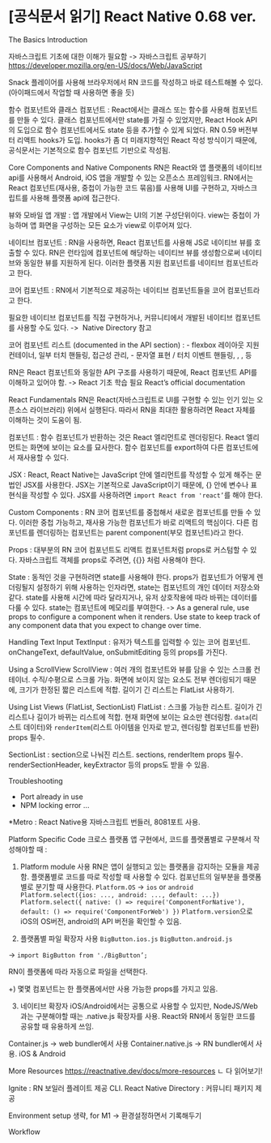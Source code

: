 # [공식문서 읽기] React Native 0.68 ver.

The Basics
Introduction

자바스크립트 기초에 대한 이해가 필요함
-> 자바스크립트 공부하기
https://developer.mozilla.org/en-US/docs/Web/JavaScript

Snack 플레이어를 사용해 브라우저에서 RN 코드를 작성하고 바로 테스트해볼 수 있다. (아이패드에서 작업할 때 사용하면 좋을 듯)

함수 컴포넌트와 클래스 컴포넌트 :
React에서는 클래스 또는 함수를 사용해 컴포넌트를 만들 수 있다.
클래스 컴포넌트에서만 state를 가질 수 있었지만, React Hook API의 도입으로 함수 컴포넌트에서도 state 등을 추가할 수 있게 되었다.
RN 0.59 버전부터 리액트 hooks가 도입.
hooks가 좀 더 미래지향적인 React 작성 방식이기 때문에,
공식문서는 기본적으로 함수 컴포넌트 기반으로 작성됨.

Core Components and Native Components
RN은 React와 앱 플랫폼의 네이티브 api를 사용해서 Android, iOS 앱을 개발할 수 있는 오픈소스 프레임워크.
RN에서는 React 컴포넌트(재사용, 중첩이 가능한 코드 묶음)를 사용해 UI를 구현하고, 자바스크립트를 사용해 플랫폼 api에 접근한다.

뷰와 모바일 앱 개발 :
앱 개발에서 View는 UI의 기본 구성단위이다. view는 중첩이 가능하며 앱 화면을 구성하는 모든 요소가 view로 이루어져 있다.

네이티브 컴포넌트 :
RN을 사용하면, React 컴포넌트를 사용해 JS로 네이티브 뷰를 호출할 수 있다. RN은 런타임에 컴포넌트에 해당하는 네이티브 뷰를 생성함으로써 네이티브와 동일한 뷰를 지원하게 된다. 이러한 플랫폼 지원 컴포넌트를 네이티브 컴포넌트라고 한다.

코어 컴포넌트 :
RN에서 기본적으로 제공하는 네이티브 컴포넌트들을
코어 컴포넌트라고 한다.

필요한 네이티브 컴포넌트를 직접 구현하거나, 커뮤니티에서 개발된 네이티브 컴포넌트를 사용할 수도 있다. ->  Native Directory 참고

코어 컴포넌트 리스트 (documented in the API section) :
<View> - flexbox 레이아웃 지원 컨테이너, 일부 터치 핸들링, 접근성 관리,
<Text> - 문자열 표현 / 터치 이벤트 핸들링,
<Image>, <ScrollView>, <TextInput> 등

RN은 React 컴포넌트와 동일한 API 구조를 사용하기 때문에,
React 컴포넌트 API를 이해하고 있어야 함.
-> React 기초 학습 필요 React’s official documentation

React Fundamentals
RN은 React(자바스크립트로 UI를 구현할 수 있는 인기 있는 오픈소스 라이브러리) 위에서 실행된다. 따라서 RN을 최대한 활용하려면 React 자체를 이해하는 것이 도움이 됨.

컴포넌트 :
함수 컴포넌트가 반환하는 것은 React 엘리먼트로 렌더링된다.
React 엘리먼트는 화면에 보이는 요소를 묘사한다.
함수 컴포넌트를 export하여 다른 컴포넌트에서 재사용할 수 있다.

JSX :
React, React Native는 JavaScript 안에 엘리먼트를 작성할 수 있게 해주는 문법인 JSX를 사용한다.
JSX는 기본적으로 JavaScript이기 때문에, {} 안에 변수나 표현식을 작성할 수 있다.
JSX를 사용하려면 `import React from 'react’`를 해야 한다.

Custom Components :
RN 코어 컴포넌트를 중첩해서 새로운 컴포넌트를 만들 수 있다.
이러한 중첩 가능하고, 재사용 가능한 컴포넌트가 바로 리액트의 핵심이다.
다른 컴포넌트를 렌더링하는 컴포넌트는 parent component(부모 컴포넌트)라고 한다.

Props :
대부분의 RN 코어 컴포넌트도 리액트 컴포넌트처럼 props로 커스텀할 수 있다.
자바스크립트 객체를 props로 주려면, {{}} 처럼 사용해야 한다.

State :
동적인 것을 구현하려면 state를 사용해야 한다.
props가 컴포넌트가 어떻게 렌더링될지 설정하기 위해 사용하는 인자라면,
state는 컴포넌트의 개인 데이터 저장소와 같다.
state를 사용해 시간에 따라 달라지거나, 유저 상호작용에 따라 바뀌는 데이터를 다룰 수 있다.
state는 컴포넌트에 메모리를 부여한다.
-> As a general rule, use props to configure a component when it renders. Use state to keep track of any component data that you expect to change over time.

Handling Text Input
TextInput : 유저가 텍스트를 입력할 수 있는 코어 컴포넌트.
onChangeText, defaultValue, onSubmitEditing 등의 props를 가진다.

Using a ScrollView
ScrollView :
여러 개의 컴포넌트와 뷰를 담을 수 있는 스크롤 컨테이너. 수직/수평으로 스크롤 가능.
화면에 보이지 않는 요소도 전부 렌더링되기 때문에,
크기가 한정된 짧은 리스트에 적합.
길이기 긴 리스트는 FlatList 사용하기.

Using List Views (FlatList, SectionList)
FlatList :
스크롤 가능한 리스트. 길이가 긴 리스트나 길이가 바뀌는 리스트에 적합. 현재 화면에 보이는 요소만 렌더링함.
`data`(리스트 데이터)와 `renderItem`(리스트 아이템을 인자로 받고, 렌더링할 컴포넌트를 반환) props 필수.

SectionList :
section으로 나눠진 리스트. sections, renderItem props 필수.
renderSectionHeader, keyExtractor 등의 props도 받을 수 있음.

Troubleshooting

- Port already in use
- NPM locking error
  ...

\*Metro : React Native용 자바스크립트 번들러, 8081포트 사용.

Platform Specific Code
크로스 플랫폼 앱 구현에서, 코드를 플랫폼별로 구분해서 작성해야할 때 :

1. Platform module 사용
   RN은 앱이 실행되고 있는 플랫폼을 감지하는 모듈을 제공함.
   플랫폼별로 코드를 따로 작성할 때 사용할 수 있다.
   컴포넌트의 일부분을 플랫폼별로 분기할 때 사용한다.
   `Platform.OS` -> `ios` or `android`
   `Platform.select({ios: ..., android: ..., default: ...})`
   `Platform.select({ native: () => require('ComponentForNative'), default: () => require('ComponentForWeb') })`
   `Platform.version`으로 iOS의 OS버전, android의 API 버전을 확인할 수 있음.

2. 플랫폼별 파일 확장자 사용
   `BigButton.ios.js`
   `BigButton.android.js`

-> `import BigButton from './BigButton’;`

RN이 플랫폼에 따라 자동으로 파일을 선택한다.

+)
몇몇 컴포넌트는 한 플랫폼에서만 사용 가능한 props를 가지고 있음.

3. 네이티브 확장자
   iOS/Android에서는 공통으로 사용할 수 있지만, NodeJS/Web과는 구분해야할 때는 .native.js 확장자를 사용.
   React와 RN에서 동일한 코드를 공유할 때 유용하게 쓰임.

Container.js -> web bundler에서 사용
Container.native.js -> RN bundler에서 사용. iOS & Android

More Resources
https://reactnative.dev/docs/more-resources
ㄴ 다 읽어보기!

Ignite : RN 보일러 플레이트 제공 CLI.
React Native Directory : 커뮤니티 패키지 제공

Environment setup
생략,
for M1
-> 환경설정하면서 기록해두기

Workflow
